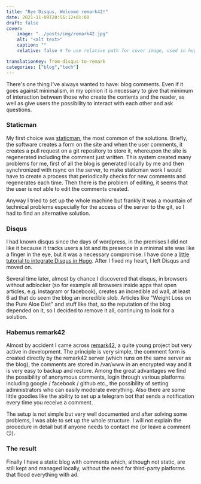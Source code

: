 ```yaml
---
title: "Bye Disqus, Welcome remark42!"
date: 2021-11-09T20:56:12+01:00
draft: false
cover:
    image: "../posts/img/remark42.jpg"
    alt: "<alt text>"
    caption: ""
    relative: false # To use relative path for cover image, used in hugo Page-bundles

translationKey: from-disqus-to-remark
categories: ["blog","tech"]
---
```

There's one thing I've always wanted to have: blog comments. Even if it goes against minimalism, in my opinion it is necessary to give that minimum of interaction between those who create the contents and the reader, as well as give users the possibility to interact with each other and ask questions.

### Staticman

My first choice was [staticman](https://staticman.net/), the most common of the solutions. Briefly, the software creates a form on the site and when the user comments, it creates a pull request on a git repository to store it, whereupon the site is regenerated including the comment just written. This system created many problems for me, first of all the blog is generated locally by me and then synchronized with rsync on the server, to make staticman work I would have to create a process that periodically checks for new comments and regenerates each time. Then there is the problem of editing, it seems that the user is not able to edit the comments created.

Anyway I tried to set up the whole machine but frankly it was a mountain of technical problems especially for the access of the server to the git, so I had to find an alternative solution.

### Disqus

I had known disqus since the days of wordpress, in the premises I did not like it because it tracks users a lot and its presence in a minimal site was like a finger in the eye, but it was a necessary compromise. I have done a [little tutorial to integrate Disqus in Hugo](/posts/2021-09-10-impostare-disqus-su-hugo). After I fixed my heart, I left Disqus and moved on.

Several time later, almost by chance I discovered that disqus, in browsers without adblocker (so for example all browsers inside apps that open articles, e.g. instagram or facebook), creates an incredible ad wall, at least 6 ad that do seem the blog an incredible slob. Articles like "Weight Loss on the Pure Aloe Diet" and stuff like that, so the reputation of the blog depended on it, so I decided to remove it all, continuing to look for a solution.

### Habemus remark42

Almost by accident I came across [remark42](https://github.com/umputun/remark42), a quite young project but very active in development. The principle is very simple, the comment form is created directly by the remark42 server (which runs on the same server as the blog), the comments are stored in /var/www in an encrypted way and it is very easy to backup and restore. Among the great advantages we find the possibility of anonymous comments, login through various platforms including google / facebook / github etc., the possibility of setting administrators who can easily moderate everything. Also there are some little goodies like the ability to set up a telegram bot that sends a notification every time you receive a comment.

The setup is not simple but very well documented and after solving some problems, I was able to set up the whole structure. I will not explain the procedure in detail but if anyone needs to contact me (or leave a comment 😏).

### The result

Finally I have a static blog with comments which, although not static, are still kept and managed locally, without the need for third-party platforms that flood everything with ad.